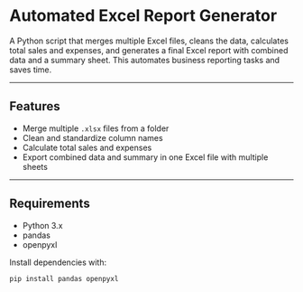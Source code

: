 # Automated Excel Report Generator

A Python script that merges multiple Excel files, cleans the data, calculates total sales and expenses, and generates a final Excel report with combined data and a summary sheet. This automates business reporting tasks and saves time.

---

## Features

- Merge multiple `.xlsx` files from a folder
- Clean and standardize column names
- Calculate total sales and expenses
- Export combined data and summary in one Excel file with multiple sheets

---

## Requirements

- Python 3.x
- pandas
- openpyxl

Install dependencies with:

```bash
pip install pandas openpyxl

